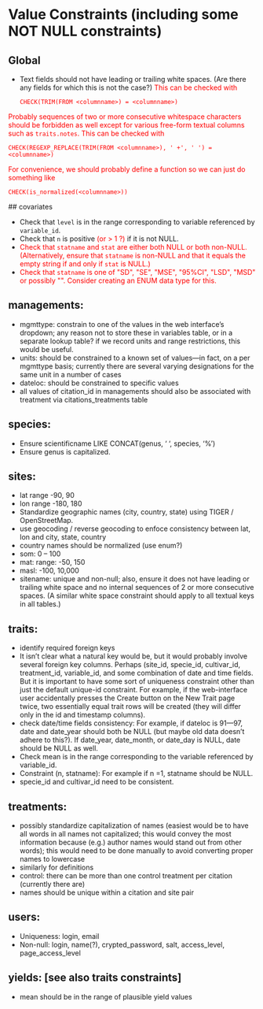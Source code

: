 # Value Constraints (including some NOT NULL constraints)

## Global

* Text fields should not have leading or trailing white spaces. (Are there any fields for which this is not the case?)  <font color='red'>This can be checked with
   ```
   CHECK(TRIM(FROM <columnname>) = <columnname>)
   ```
Probably sequences of two or more consecutive whitespace characters should be forbidden as well except for various free-form textual columns such as `traits.notes`.  This can be checked with
   ```
   CHECK(REGEXP_REPLACE(TRIM(FROM <columnname>), ' +', ' ') = <columnname>)
   ```
For convenience, we should probably define a function so we can just do something like
   ```
   CHECK(is_normalized(<columnname>))
   ```
</font>
## covariates

*	Check that `level` is in the range corresponding to variable referenced by `variable_id`.
*	Check that `n` is positive <font color='red'>(or > 1 ?)</font> if it is not NULL.
*	<font color='red'>Check that `statname` and `stat` are either both NULL or both non-NULL.  (Alternatively, ensure that `statname` is non-NULL and that it equals the empty string if and only if `stat` is NULL.)
*	Check that `statname` is one of "SD", "SE", "MSE", "95%CI", "LSD", "MSD" or possibly "".  Consider creating an ENUM data type for this.</font>
	
## 	managements:

*	mgmttype: constrain to one of the values in the web interface’s dropdown; any reason not to store these in variables table, or in a separate lookup table? if we record units and range restrictions, this would be useful.
*	units: should be constrained to a known set of values—in fact, on a per mgmttype basis; currently there are several varying designations for the same unit in a number of cases
*	dateloc: should be constrained to specific values
* all values of citation\_id in managements should also be associated with treatment via citations\_treatments table

##	species:

*	Ensure scientificname LIKE CONCAT(genus, ‘ ‘, species, ‘%’)
*	Ensure genus is capitalized.

## 	sites:

 *	lat range -90, 90
 *	lon range -180, 180
*	Standardize geographic names (city, country, state) using TIGER / OpenStreetMap.  
 *	use geocoding / reverse geocoding to enfoce consistency between lat, lon and city, state, country 
 *	country names should be normalized (use enum?)
*	som: 0 – 100
*	mat: range: -50, 150 
*	masl: -100, 10,000
*	sitename: unique and non-null; also, ensure it does not have leading or trailing white space and no internal sequences of 2 or more consecutive spaces.  (A similar white space constraint should apply to all textual keys in all tables.)
	
## traits:

*	identify required foreign keys
*	It isn’t clear what a natural key would be, but it would probably involve several foreign key columns.  Perhaps (site_id, specie_id, cultivar_id, treatment_id, variable_id, and some combination of date and time fields.  But it is important to have some sort of uniqueness constraint other than just the default unique-id constraint.  For example, if the web-interface user accidentally presses the Create button on the New Trait page twice, two essentially equal trait rows will be created (they will differ only in the id and timestamp columns).
*	check date/time fields consistency: For example, if dateloc is 91—97, date and date_year should both be NULL (but maybe old data doesn’t adhere to this?).  If date_year, date_month, or date_day is NULL, date should be NULL as well.
*	Check mean is in the range corresponding to the variable referenced by variable_id.
*	Constraint (n, statname): For example if n =1, statname should be NULL.
*	specie_id and cultivar_id need to be consistent.
	
## treatments:

*	possibly standardize capitalization of names (easiest would be to have all words in all names not capitalized; this would convey the most information because (e.g.) author names would stand out from other words); this would need to be done manually to avoid converting proper names to lowercase
*	similarly for definitions
*	control: there can be more than one control treatment per citation (currently there are)
*	names should be unique within a citation and site pair

## users:

*	Uniqueness: login, email
*	Non-null: login, name(?), crypted_password, salt, access_level, page_access_level
	


## yields: [see also traits constraints]

* mean should be in the range of plausible yield values